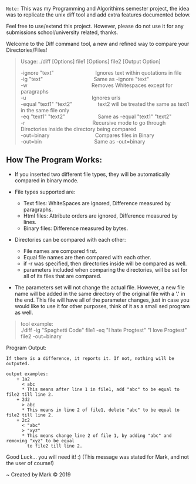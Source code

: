 `Note:` This was my Programming and Algorithims semester project, the idea was to replicate the unix diff tool and add extra features documented below.

Feel free to use/extend this project. However, please do not use it for any submissions school/university related, thanks.  


Welcome to the Diff command tool, a new and refined way to compare your Directories/Files!<br>
> Usage: ./diff [Options] file1 [Options] file2 [Output Option]
>
>-ignore "text"
&ensp; &ensp; &ensp; &ensp; &ensp; &ensp; &ensp; &ensp; &ensp; &ensp; 
Ignores text within quotations in file<br>
-ig "text"
&ensp; &ensp; &ensp; &ensp; &ensp; &ensp; &ensp; &ensp; &ensp; &ensp; &ensp; &ensp;&nbsp;
Same as -ignore "text"<br>
-w
&ensp; &ensp; &ensp; &ensp; &ensp; &ensp; &ensp; &ensp; &ensp; &ensp; &ensp; &ensp; &ensp; &ensp; &ensp;&ensp;
Removes Whitespaces except for paragraphs<br>
-u
&ensp; &ensp; &ensp; &ensp; &ensp; &ensp; &ensp; &ensp; &ensp; &ensp; &ensp; &ensp; &ensp; &ensp; &ensp; &ensp;
Ignores urls<br>
-equal "text1" "text2"
&ensp; &ensp; &ensp; &ensp; &ensp; &ensp;
text2 will be treated the same as text1 in the same file only<br>
-eq "text1" "text2"
&ensp; &ensp; &ensp; &ensp; &ensp; &ensp; &nbsp; &nbsp;&nbsp;
Same as -equal "text1" "text2"<br>
-r
&ensp; &ensp; &ensp; &ensp; &ensp; &ensp; &ensp; &ensp; &ensp; &ensp; &ensp; &ensp; &ensp; &ensp; &ensp; &nbsp; &nbsp;
Recursive mode to go through Directories inside the directory being compared<br>
-out=binary
&ensp; &ensp; &ensp; &ensp; &ensp; &ensp; &ensp; &ensp; &ensp; &ensp; &ensp;
Compares files in Binary<br>
-out=bin
&ensp; &ensp; &ensp; &ensp; &ensp; &ensp; &ensp; &ensp; &ensp; &ensp; &ensp; &ensp; &nbsp;
Same as -out=binary


## How The Program Works:
* If you inserted two different file types, they will be automatically compared in binary mode.

* File types supported are:
    - Text files:   WhiteSpaces are ignored, Difference measured by paragraphs.
    - Html files:   Attribute orders are ignored, Difference measured by lines.
    - Binary files: Difference measured by bytes.

* Directories can be compared with each other:
    - File names are compared first.
    - Equal file names are then compared with each other.
    - if -r was specified, then directories inside will be compared as well.
    - parameters included when comparing the directories, will be set for all
      of its files that are compared.

* The parameters set will not change the actual file. However, a new file name will be added
  in the same directory of the original file with a '.' in the end. This file will have all
  of the parameter changes, just in case you would like to use it for other purposes, think
  of it as a small sed program as well.


> tool example:<br>
> ./diff -ig "Spaghetti Code" file1 -eq "I hate Progtest" "I love Progtest" file2 -out=binary


Program Output:

    If there is a difference, it reports it. If not, nothing will be outputed.
    
    output examples:
        + 1a2
          < abc
          * This means after line 1 in file1, add "abc" to be equal to file2 till line 2.
        + 2d2
          > abc
          * This means in line 2 of file1, delete "abc" to be equal to file2 till line 2.
        + 2c2
          < "abc"
          > "xyz"
          * This means change line 2 of file 1, by adding "abc" and removing "xyz" to be equal
            to file2 till line 2.


Good Luck... you will need it! :) (This message was stated for Mark, and not the user of course!)

~ Created by Mark © 2019
